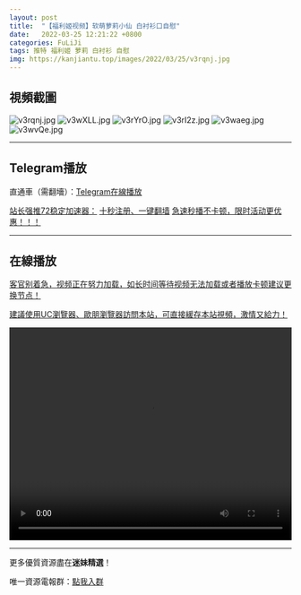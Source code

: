 ```yaml
---
layout: post
title:  "【福利姬视频】软萌萝莉小仙 白衬衫口自慰"
date:   2022-03-25 12:21:22 +0800
categories: FuLiJi
tags: 推特 福利姬 萝莉 白衬衫 自慰
img: https://kanjiantu.top/images/2022/03/25/v3rqnj.jpg
---
```



## 視頻截圖

![v3rqnj.jpg](https://kanjiantu.top/images/2022/03/25/v3rqnj.jpg)
![v3wXLL.jpg](https://kanjiantu.top/images/2022/03/25/v3wXLL.jpg)
![v3rYrO.jpg](https://kanjiantu.top/images/2022/03/25/v3rYrO.jpg)
![v3rI2z.jpg](https://kanjiantu.top/images/2022/03/25/v3rI2z.jpg)
![v3waeg.jpg](https://kanjiantu.top/images/2022/03/25/v3waeg.jpg)
![v3wvQe.jpg](https://kanjiantu.top/images/2022/03/25/v3wvQe.jpg)

* * *
## Telegram播放

直通車（需翻墻）：[Telegram在線播放](https://t.me/mimeijingxuan/327)

<u>站长强推72稳定加速器：</u> [十秒注册、一键翻墙](https://www.mimei.blog/skip/vpn.html)
<u>急速秒播不卡顿，限时活动更优惠！！！</u>
* * *
## 在線播放
<u>客官别着急，视频正在努力加载，如长时间等待视频无法加载或者播放卡顿建议更换节点！</u>

<u>建議使用UC瀏覽器、歐朋瀏覽器訪問本站，可直接緩存本站視頻，激情又給力！</u>
<center><video src="https://cdn.publer.io/uploads/videos/62474001db279731bbdeabe8/92885d1cef122ae9546782105c223fc4.mp4" width="100%" height="380px" controls="controls"></video></center>


* * *
更多優質資源盡在**迷妹精選**！

唯一資源電報群：[點我入群](https://t.me/mimeijingxuan)


